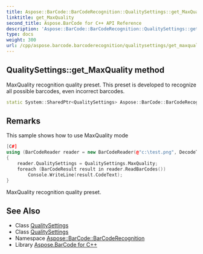 ```yaml
---
title: Aspose::BarCode::BarCodeRecognition::QualitySettings::get_MaxQuality method
linktitle: get_MaxQuality
second_title: Aspose.BarCode for C++ API Reference
description: 'Aspose::BarCode::BarCodeRecognition::QualitySettings::get_MaxQuality method. MaxQuality recognition quality preset. This preset is developed to recognize all possible barcodes, even incorrect barcodes in C++.'
type: docs
weight: 300
url: /cpp/aspose.barcode.barcoderecognition/qualitysettings/get_maxquality/
---
```

## QualitySettings::get_MaxQuality method


MaxQuality recognition quality preset. This preset is developed to recognize all possible barcodes, even incorrect barcodes.

```cpp
static System::SharedPtr<QualitySettings> Aspose::BarCode::BarCodeRecognition::QualitySettings::get_MaxQuality()
```

## Remarks


This sample shows how to use MaxQuality mode 
```cpp
[C#]
using (BarCodeReader reader = new BarCodeReader(@"c:\test.png", DecodeType.Code39Extended, DecodeType.Code128))
{
    reader.QualitySettings = QualitySettings.MaxQuality;
    foreach (BarCodeResult result in reader.ReadBarCodes())
        Console.WriteLine(result.CodeText);
}
```


MaxQuality recognition quality preset. 



## See Also

* Class [QualitySettings](../)
* Class [QualitySettings](../)
* Namespace [Aspose::BarCode::BarCodeRecognition](../../)
* Library [Aspose.BarCode for C++](../../../)
